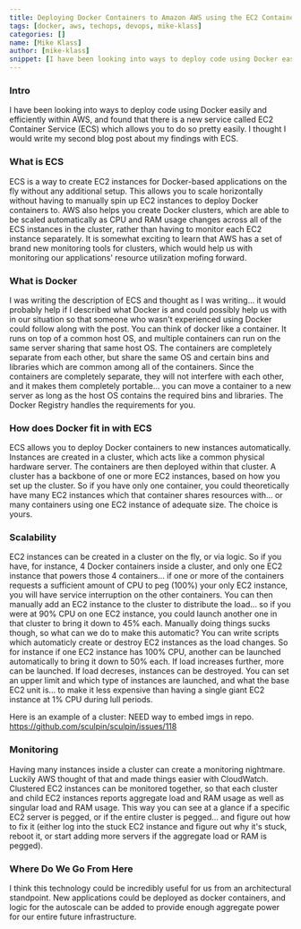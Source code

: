 ```yaml
---
title: Deploying Docker Containers to Amazon AWS using the EC2 Container Service
tags: [docker, aws, techops, devops, mike-klass]
categories: []
name: [Mike Klass]
author: [mike-klass]
snippet: [I have been looking into ways to deploy code using Docker easily and efficiently within AWS, and found that there is a new service called EC2 Container Service (ECS) which allows you to do so pretty easily. I thought I would write my second blog post about my findings with ECS.]
---
```


### Intro
I have been looking into ways to deploy code using Docker easily and efficiently within AWS, and found that there is a new service called EC2 Container Service (ECS) which allows you to do so pretty easily. I thought I would write my second blog post about my findings with ECS.

### What is ECS
ECS is a way to create EC2 instances for Docker-based applications on the fly without any additional setup. This allows you to scale horizontally without having to manually spin up EC2 instances to deploy Docker containers to. AWS also helps you create Docker clusters, which are able to be scaled automatically as CPU and RAM usage changes across all of the ECS instances in the cluster, rather than having to monitor each EC2 instance separately. It is somewhat exciting to learn that AWS has a set of brand new monitoring tools for clusters, which would help us with monitoring our applications' resource utilization mofing forward.

### What is Docker
I was writing the description of ECS and thought as I was writing... it would probably help if I described what Docker is and could possibly help us with in our situation so that someone who wasn't experienced using Docker could follow along with the post. You can think of docker like a container. It runs on top of a common host OS, and multiple containers can run on the same server sharing that same host OS. The containers are completely separate from each other, but share the same OS and certain bins and libraries which are common among all of the containers. Since the containers are completely separate, they will not interfere with each other, and it makes them completely portable... you can move a container to a new server as long as the host OS contains the required bins and libraries. The Docker Registry handles the requirements for you.

### How does Docker fit in with ECS
ECS allows you to deploy Docker containers to new instances automatically. Instances are created in a cluster, which acts like a common physical hardware server. The containers are then deployed within that cluster. A cluster has a backbone of one or more EC2 instances, based on how you set up the cluster. So if you have only one container, you could theoretically have many EC2 instances which that container shares resources with... or many containers using one EC2 instance of adequate size. The choice is yours.

### Scalability
EC2 instances can be created in a cluster on the fly, or via logic. So if you have, for instance, 4 Docker containers inside a cluster, and only one EC2 instance that powers those 4 containers... if one or more of the containers requests a sufficient amount of CPU to peg (100%) your only EC2 instance, you will have service interruption on the other containers. You can then manually add an EC2 instance to the cluster to distribute the load... so if you were at 90% CPU on one EC2 instance, you could launch another one in that cluster to bring it down to 45% each. Manually doing things sucks though, so what can we do to make this automatic? You can write scripts which automaticly create or destroy EC2 instances as the load changes. So for instance if one EC2 instance has 100% CPU, another can be launched automatically to bring it down to 50% each. If load increases further, more can be launched. If load decreses, instances can be destroyed. You can set an upper limit and which type of instances are launched, and what the base EC2 unit is... to make it less expensive than having a single giant EC2 instance at 1% CPU during lull periods.

Here is an example of a cluster:
NEED way to embed imgs in repo. 
https://github.com/sculpin/sculpin/issues/118

### Monitoring
Having many instances inside a cluster can create a monitoring nightmare. Luckily AWS thought of that and made things easier with CloudWatch. Clustered EC2 instances can be monitored together, so that each cluster and child EC2 instances reports aggregate load and RAM usage as well as singular load and RAM usage. This way you can see at a glance if a specific EC2 server is pegged, or if the entire cluster is pegged... and figure out how to fix it (either log into the stuck EC2 instance and figure out why it's stuck, reboot it, or start adding more servers if the aggregate load or RAM is pegged).

### Where Do We Go From Here
I think this technology could be incredibly useful for us from an architectural standpoint. New applications could be deployed as docker containers, and logic for the autoscale can be added to provide enough aggregate power for our entire future infrastructure.